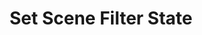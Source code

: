 ---
title: Set Scene Filter State
description: Sets the visibility state of a scene filter
parameters:
  - name: ObsConnection
  - name: ObsScene
    type: Select
    required: true
    description: |
      Select a Scene from the drop-down
      - Can also manually type the Scene name into the box
  - name: ObsFilter
    type: Select
    required: true
    description: |
      Select a Filter from the drop-down
      - Can also manually type the Filter name into the box
  - name: State
    type: Select
    required: true
    description: |
      Select the state for the filter

      - `Visible`: Set the filter state to visible
      - `Hidden`: Set the filter state to hidden
      - `Toggle`: Toggle the filter state between visible and hidden
variables: []
csharpMethods:
  - ObsSetSceneFilterState
---